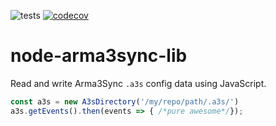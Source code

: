 ![tests](https://img.shields.io/github/workflow/status/gruppe-adler/node-arma3sync-lib/Node%20CI?label=tests)
[![codecov](https://codecov.io/gh/gruppe-adler/node-arma3sync-lib/branch/add-cc/graph/badge.svg)](https://codecov.io/gh/gruppe-adler/nodejs)


# node-arma3sync-lib

Read and write Arma3Sync `.a3s` config data using JavaScript.

```ts
const a3s = new A3sDirectory('/my/repo/path/.a3s/')
a3s.getEvents().then(events => { /*pure awesome*/});

```

